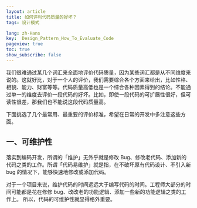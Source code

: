 ```yaml
---
layout: article
title: 如何评判代码质量的好坏？
tags: 设计模式

lang: zh-Hans
key:  Design_Pattern_How_To_Evaluate_Code
pageview: true
toc: true
show_subscribe: false
---
```


我们很难通过某几个词汇来全面地评价代码质量，因为某些词汇都是从不同维度来说的。这就好比，对于一个人的评价，我们需要综合各个方面来给出，比如性格、相貌、能力、财富等等。代码质量高低也是一个综合各种因素得到的结论。不能通过单一的维度去评价一段代码的好坏。比如，即使一段代码的可扩展性很好，但可读性很差，那我们也不能说这段代码质量高。

下面挑选了几个最常用、最重要的评价标准，希望在日常的开发中多注意这些方面。

## 一、可维护性

落实到编码开发，所谓的「维护」无外乎就是修改 Bug、修改老代码、添加新的代码之类的工作。所谓「代码易维护」就是指，在不破坏原有代码设计、不引入新 bug 的情况下，能够快速地修改或添加代码。

对于一个项目来说，维护代码的时间远远大于编写代码的时间。工程师大部分的时间可能都是花在修修 bug、改改老的功能逻辑、添加一些新的功能逻辑之类的工作上。 所以，代码的可维护性就显得格外重要。